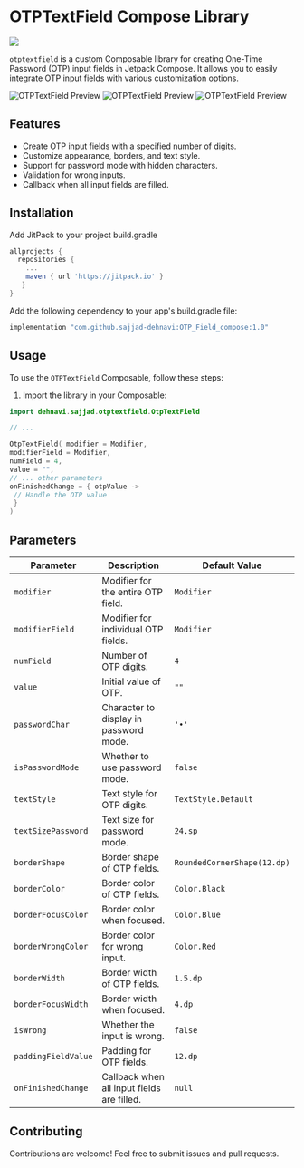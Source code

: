 
# OTPTextField Compose Library

[![](https://jitpack.io/v/sajjad-dehnavi/OTP_Field_compose.svg)](https://jitpack.io/#sajjad-dehnavi/OTP_Field_compose)

`otptextfield` is a custom Composable library for creating One-Time Password (OTP) input fields in Jetpack Compose. It allows you to easily integrate OTP input fields with various customization options.

![OTPTextField Preview](image.jpg)
![OTPTextField Preview](gif1.gif)
![OTPTextField Preview](gif2.gif)

## Features

- Create OTP input fields with a specified number of digits.
- Customize appearance, borders, and text style.
- Support for password mode with hidden characters.
- Validation for wrong inputs.
- Callback when all input fields are filled.

## Installation

Add JitPack to your project build.gradle

```gradle
allprojects {
  repositories {
    ...
    maven { url 'https://jitpack.io' }
   }
}
```


Add the following dependency to your app's build.gradle file:

```gradle
implementation "com.github.sajjad-dehnavi:OTP_Field_compose:1.0"
```
## Usage

To use the `OTPTextField` Composable, follow these steps:

1. Import the library in your Composable:

```kotlin
import dehnavi.sajjad.otptextfield.OtpTextField

// ... 

OtpTextField( modifier = Modifier, 
modifierField = Modifier,
numField = 4,
value = "", 
// ... other parameters
onFinishedChange = { otpValue -> 
 // Handle the OTP value
 }
)
```

## Parameters

| Parameter           | Description                                        | Default Value    |
|---------------------|----------------------------------------------------|------------------|
| `modifier`          | Modifier for the entire OTP field.                | `Modifier`       |
| `modifierField`     | Modifier for individual OTP fields.               | `Modifier`       |
| `numField`          | Number of OTP digits.                             | `4`              |
| `value`             | Initial value of OTP.                             | `""`             |
| `passwordChar`      | Character to display in password mode.            | `'•'`            |
| `isPasswordMode`    | Whether to use password mode.                     | `false`           |
| `textStyle`         | Text style for OTP digits.                        | `TextStyle.Default` |
| `textSizePassword`  | Text size for password mode.                      | `24.sp`          |
| `borderShape`       | Border shape of OTP fields.                       | `RoundedCornerShape(12.dp)` |
| `borderColor`       | Border color of OTP fields.                       | `Color.Black`    |
| `borderFocusColor`  | Border color when focused.                        | `Color.Blue`     |
| `borderWrongColor`  | Border color for wrong input.                     | `Color.Red`      |
| `borderWidth`       | Border width of OTP fields.                       | `1.5.dp`           |
| `borderFocusWidth`  | Border width when focused.                        | `4.dp`           |
| `isWrong`           | Whether the input is wrong.                      | `false`           |
| `paddingFieldValue` | Padding for OTP fields.                           | `12.dp`          |
| `onFinishedChange`  | Callback when all input fields are filled.        | `null`           |

## Contributing

Contributions are welcome! Feel free to submit issues and pull requests.

<!--## License

This library is released under the MIT License.-->
